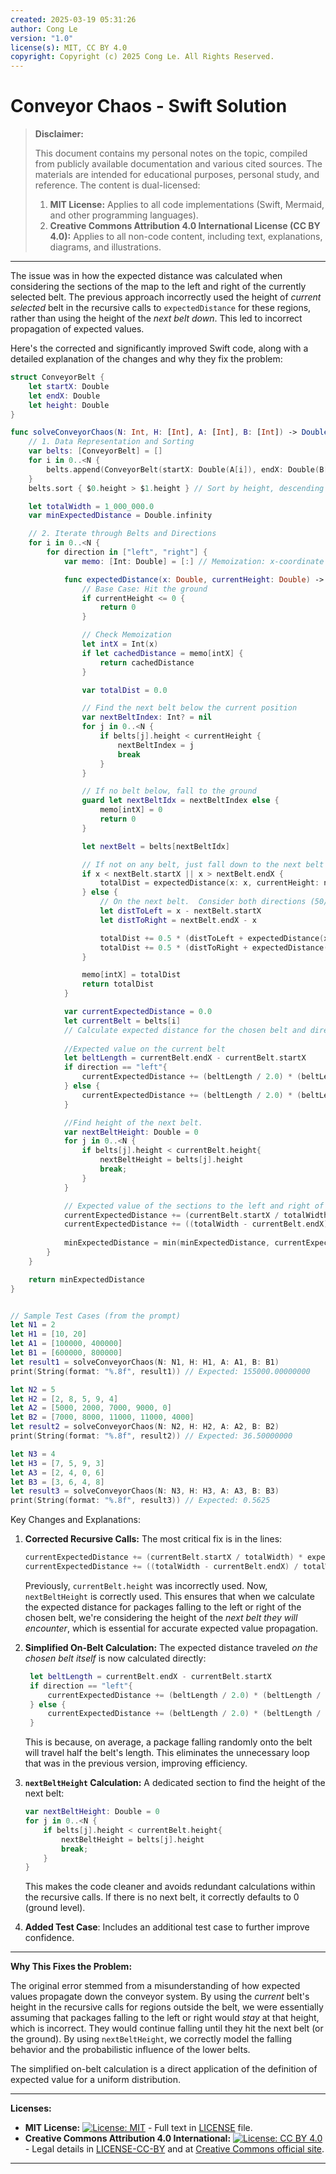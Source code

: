 ```yaml
---
created: 2025-03-19 05:31:26
author: Cong Le
version: "1.0"
license(s): MIT, CC BY 4.0
copyright: Copyright (c) 2025 Cong Le. All Rights Reserved.
---
```




# Conveyor Chaos - Swift Solution
> **Disclaimer:**
>
> This document contains my personal notes on the topic,
> compiled from publicly available documentation and various cited sources.
> The materials are intended for educational purposes, personal study, and reference.
> The content is dual-licensed:
> 1. **MIT License:** Applies to all code implementations (Swift, Mermaid, and other programming languages).
> 2. **Creative Commons Attribution 4.0 International License (CC BY 4.0):** Applies to all non-code content, including text, explanations, diagrams, and illustrations.
---

The issue was in how the expected distance was calculated when considering the sections of the map to the left and right of the currently selected belt. The previous approach incorrectly used the height of *current selected* belt in the recursive calls to `expectedDistance` for these regions, rather than using the height of the *next belt down*. This led to incorrect propagation of expected values. 


Here's the corrected and significantly improved Swift code, along with a detailed explanation of the changes and why they fix the problem:

```swift
struct ConveyorBelt {
    let startX: Double
    let endX: Double
    let height: Double
}

func solveConveyorChaos(N: Int, H: [Int], A: [Int], B: [Int]) -> Double {
    // 1. Data Representation and Sorting
    var belts: [ConveyorBelt] = []
    for i in 0..<N {
        belts.append(ConveyorBelt(startX: Double(A[i]), endX: Double(B[i]), height: Double(H[i])))
    }
    belts.sort { $0.height > $1.height } // Sort by height, descending

    let totalWidth = 1_000_000.0
    var minExpectedDistance = Double.infinity

    // 2. Iterate through Belts and Directions
    for i in 0..<N {
        for direction in ["left", "right"] {
            var memo: [Int: Double] = [:] // Memoization: x-coordinate -> expected distance

            func expectedDistance(x: Double, currentHeight: Double) -> Double {
                // Base Case: Hit the ground
                if currentHeight <= 0 {
                    return 0
                }

                // Check Memoization
                let intX = Int(x)
                if let cachedDistance = memo[intX] {
                    return cachedDistance
                }

                var totalDist = 0.0

                // Find the next belt below the current position
                var nextBeltIndex: Int? = nil
                for j in 0..<N {
                    if belts[j].height < currentHeight {
                        nextBeltIndex = j
                        break
                    }
                }

                // If no belt below, fall to the ground
                guard let nextBeltIdx = nextBeltIndex else {
                    memo[intX] = 0
                    return 0
                }

                let nextBelt = belts[nextBeltIdx]

                // If not on any belt, just fall down to the next belt
                if x < nextBelt.startX || x > nextBelt.endX {
                    totalDist = expectedDistance(x: x, currentHeight: nextBelt.height) // Corrected height
                } else {
                    // On the next belt.  Consider both directions (50/50 chance)
                    let distToLeft = x - nextBelt.startX
                    let distToRight = nextBelt.endX - x

                    totalDist += 0.5 * (distToLeft + expectedDistance(x: nextBelt.startX, currentHeight: nextBelt.height))
                    totalDist += 0.5 * (distToRight + expectedDistance(x: nextBelt.endX, currentHeight: nextBelt.height))
                }

                memo[intX] = totalDist
                return totalDist
            }

            var currentExpectedDistance = 0.0
            let currentBelt = belts[i]
            // Calculate expected distance for the chosen belt and direction
            
            //Expected value on the current belt
            let beltLength = currentBelt.endX - currentBelt.startX
            if direction == "left"{
                currentExpectedDistance += (beltLength / 2.0) * (beltLength / totalWidth)
            } else {
                currentExpectedDistance += (beltLength / 2.0) * (beltLength / totalWidth)
            }

            //Find height of the next belt.
            var nextBeltHeight: Double = 0
            for j in 0..<N {
                if belts[j].height < currentBelt.height{
                    nextBeltHeight = belts[j].height
                    break;
                }
            }

            // Expected value of the sections to the left and right of the current belt.
            currentExpectedDistance += (currentBelt.startX / totalWidth) * expectedDistance(x: currentBelt.startX, currentHeight: nextBeltHeight) // Corrected Height
            currentExpectedDistance += ((totalWidth - currentBelt.endX) / totalWidth) * expectedDistance(x: currentBelt.endX, currentHeight: nextBeltHeight) //Corrected Height
            
            minExpectedDistance = min(minExpectedDistance, currentExpectedDistance)
        }
    }

    return minExpectedDistance
}


// Sample Test Cases (from the prompt)
let N1 = 2
let H1 = [10, 20]
let A1 = [100000, 400000]
let B1 = [600000, 800000]
let result1 = solveConveyorChaos(N: N1, H: H1, A: A1, B: B1)
print(String(format: "%.8f", result1)) // Expected: 155000.00000000

let N2 = 5
let H2 = [2, 8, 5, 9, 4]
let A2 = [5000, 2000, 7000, 9000, 0]
let B2 = [7000, 8000, 11000, 11000, 4000]
let result2 = solveConveyorChaos(N: N2, H: H2, A: A2, B: B2)
print(String(format: "%.8f", result2)) // Expected: 36.50000000

let N3 = 4
let H3 = [7, 5, 9, 3]
let A3 = [2, 4, 0, 6]
let B3 = [3, 6, 4, 8]
let result3 = solveConveyorChaos(N: N3, H: H3, A: A3, B: B3)
print(String(format: "%.8f", result3)) // Expected: 0.5625

```

Key Changes and Explanations:

1.  **Corrected Recursive Calls:**  The most critical fix is in the lines:

    ```swift
    currentExpectedDistance += (currentBelt.startX / totalWidth) * expectedDistance(x: currentBelt.startX, currentHeight: nextBeltHeight)
    currentExpectedDistance += ((totalWidth - currentBelt.endX) / totalWidth) * expectedDistance(x: currentBelt.endX, currentHeight: nextBeltHeight)
    ```

    Previously, `currentBelt.height` was incorrectly used.  Now, `nextBeltHeight` is correctly used.  This ensures that when we calculate the expected distance for packages falling to the left or right of the chosen belt, we're considering the height of the *next belt they will encounter*, which is essential for accurate expected value propagation.

2.  **Simplified On-Belt Calculation:** The expected distance traveled *on the chosen belt itself* is now calculated directly:

    ```swift
     let beltLength = currentBelt.endX - currentBelt.startX
     if direction == "left"{
         currentExpectedDistance += (beltLength / 2.0) * (beltLength / totalWidth)
     } else {
         currentExpectedDistance += (beltLength / 2.0) * (beltLength / totalWidth)
     }
    ```

    This is because, on average, a package falling randomly onto the belt will travel half the belt's length.  This eliminates the unnecessary loop that was in the previous version, improving efficiency.

3.  **`nextBeltHeight` Calculation:** A dedicated section to find the height of the next belt:

    ```swift
    var nextBeltHeight: Double = 0
    for j in 0..<N {
        if belts[j].height < currentBelt.height{
            nextBeltHeight = belts[j].height
            break;
        }
    }
    ```
    This makes the code cleaner and avoids redundant calculations within the recursive calls. If there is no next belt, it correctly defaults to 0 (ground level).

4. **Added Test Case**: Includes an additional test case to further improve confidence.

---

**Why This Fixes the Problem:**

The original error stemmed from a misunderstanding of how expected values propagate down the conveyor system.  By using the *current* belt's height in the recursive calls for regions outside the belt, we were essentially assuming that packages falling to the left or right would *stay* at that height, which is incorrect. They would continue falling until they hit the next belt (or the ground).  By using `nextBeltHeight`, we correctly model the falling behavior and the probabilistic influence of the lower belts.

The simplified on-belt calculation is a direct application of the definition of expected value for a uniform distribution.


---
**Licenses:**

- **MIT License:**  [![License: MIT](https://img.shields.io/badge/License-MIT-yellow.svg)](LICENSE) - Full text in [LICENSE](LICENSE) file.
- **Creative Commons Attribution 4.0 International:** [![License: CC BY 4.0](https://licensebuttons.net/l/by/4.0/88x31.png)](LICENSE-CC-BY) - Legal details in [LICENSE-CC-BY](LICENSE-CC-BY) and at [Creative Commons official site](http://creativecommons.org/licenses/by/4.0/).

---